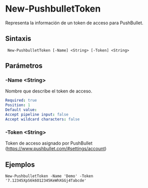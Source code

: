 # New-PushbulletToken

Representa la información de un token de acceso para PushBullet.

## Sintaxis

```
 New-PushbulletToken [-Name] <String> [-Token] <String>
```

## Parámetros

### -Name \<String\>
Nombre que describe el token de acceso.

```yaml
Required: true
Position: 1
Default value: 
Accept pipeline input: false
Accept wildcard characters: false    
```

### -Token \<String\>
Token de acceso asignado por PushBullet (https://www.pushbullet.com/#settings/account)

## Ejemplos

```
New-PushbulletToken -Name 'Demo' -Token '7.12345XpS6k6O12345KeWhXGGj4Tabcde'
```
